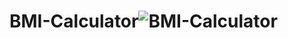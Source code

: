 # BMI-Calculator![BMI-Calculator](https://github.com/Tarunj211/BMI-Calculator/assets/132439784/701fb40b-ede5-4cff-8948-69851875eb3f)
